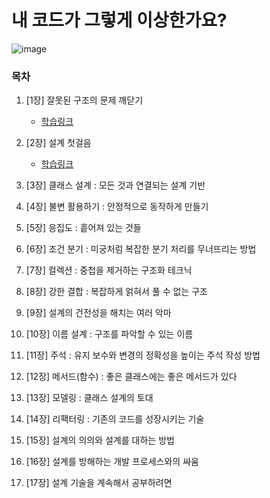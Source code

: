 # 내 코드가 그렇게 이상한가요?

![image](https://github.com/ulimy/study/assets/18046394/63b7ae90-344e-429a-9e89-f7bd07c359b0)

### 목차

1. [1장] 잘못된 구조의 문제 깨닫기
    - [학습링크](https://github.com/ulimy/study/blob/main/java/%EC%B1%85/%EB%82%B4%20%EC%BD%94%EB%93%9C%EA%B0%80%20%EA%B7%B8%EB%A0%87%EA%B2%8C%20%EC%9D%B4%EC%83%81%ED%95%9C%EA%B0%80%EC%9A%94%3F/%5B1%EC%9E%A5%5D%20%EC%9E%98%EB%AA%BB%EB%90%9C%20%EA%B5%AC%EC%A1%B0%EC%9D%98%20%EB%AC%B8%EC%A0%9C%20%EA%B9%A8%EB%8B%AB%EA%B8%B0.md)


2. [2장] 설계 첫걸음
    - [학습링크](https://github.com/ulimy/study/blob/main/java/%EC%B1%85/%EB%82%B4%20%EC%BD%94%EB%93%9C%EA%B0%80%20%EA%B7%B8%EB%A0%87%EA%B2%8C%20%EC%9D%B4%EC%83%81%ED%95%9C%EA%B0%80%EC%9A%94%3F/%5B2%EC%9E%A5%5D%20%EC%84%A4%EA%B3%84%20%EC%B2%AB%EA%B1%B8%EC%9D%8C.md)


3. [3장] 클래스 설계 : 모든 것과 연결되는 설계 기반


4. [4장] 불변 활용하기 : 안정적으로 동작하게 만들기


5. [5장] 응집도 : 흩어져 있는 것들


6. [6장] 조건 분기 : 미궁처럼 복잡한 분기 처리를 무너뜨리는 방법


7. [7장] 컬렉션 : 중첩을 제거하는 구조화 테크닉


8. [8장] 강한 결합 : 복잡하게 얽혀서 풀 수 없는 구조


9. [9장] 설계의 건전성을 해치는 여러 악마


10. [10장] 이름 설계 : 구조를 파악할 수 있는 이름


11. [11장] 주석 : 유지 보수와 변경의 정확성을 높이는 주석 작성 방법


12. [12장] 메서드(함수) : 좋은 클래스에는 좋은 메서드가 있다


13. [13장] 모델링 : 클래스 설계의 토대


14. [14장] 리팩터링 : 기존의 코드를 성장시키는 기술


15. [15장] 설계의 의의와 설계를 대하는 방법


16. [16장] 설계를 방해하는 개발 프로세스와의 싸움


17. [17장] 설계 기술을 계속해서 공부하려면
